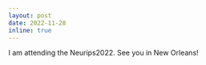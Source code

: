 ```yaml
---
layout: post
date: 2022-11-28 
inline: true
---
```


I am attending the Neurips2022. See you in New Orleans!
